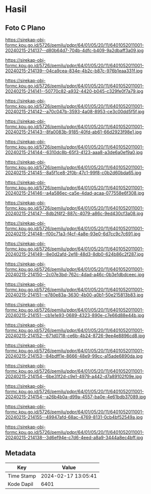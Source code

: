 # Hasil

## Foto C Plano

https://sirekap-obj-formc.kpu.go.id/5726/pemilu/pdpr/64/01/05/20/11/6401052011001-20240215-214137--d80b64d7-704b-4dfc-b409-9a2dbaff3a09.jpg

https://sirekap-obj-formc.kpu.go.id/5726/pemilu/pdpr/64/01/05/20/11/6401052011001-20240215-214139--04ca9cea-834e-4b2c-b87c-976b1eaa331f.jpg

https://sirekap-obj-formc.kpu.go.id/5726/pemilu/pdpr/64/01/05/20/11/6401052011001-20240215-214141--50770c82-a932-4420-b045-c329fe0f7a79.jpg

https://sirekap-obj-formc.kpu.go.id/5726/pemilu/pdpr/64/01/05/20/11/6401052011001-20240215-214142--a70c047b-3593-4a08-8953-ce3c00dd5f5f.jpg

https://sirekap-obj-formc.kpu.go.id/5726/pemilu/pdpr/64/01/05/20/11/6401052011001-20240215-214143--8fa0083b-9185-40fd-ab61-66d2923f98e1.jpg

https://sirekap-obj-formc.kpu.go.id/5726/pemilu/pdpr/64/01/05/20/11/6401052011001-20240215-214144--6310dc8b-65f3-4123-aaa8-a3de6a0ef9a0.jpg

https://sirekap-obj-formc.kpu.go.id/5726/pemilu/pdpr/64/01/05/20/11/6401052011001-20240215-214145--8a5f1ce8-2f0b-47c1-99f8-c0b2d60bda65.jpg

https://sirekap-obj-formc.kpu.go.id/5726/pemilu/pdpr/64/01/05/20/11/6401052011001-20240215-214146--a4a586ec-ca5e-4dad-acaa-077558e6f308.jpg

https://sirekap-obj-formc.kpu.go.id/5726/pemilu/pdpr/64/01/05/20/11/6401052011001-20240215-214147--8db2f4f2-887c-4079-a86c-9ed430cf3a08.jpg

https://sirekap-obj-formc.kpu.go.id/5726/pemilu/pdpr/64/01/05/20/11/6401052011001-20240215-214148--f00c71a3-f4cf-4a8e-93e0-6d7cc9c7c691.jpg

https://sirekap-obj-formc.kpu.go.id/5726/pemilu/pdpr/64/01/05/20/11/6401052011001-20240215-214149--8e0d2afd-2ef8-48d3-8db0-624b86c2f287.jpg

https://sirekap-obj-formc.kpu.go.id/5726/pemilu/pdpr/64/01/05/20/11/6401052011001-20240215-214150--2c07e3bd-762c-4dad-a46c-0b3e1dbdceec.jpg

https://sirekap-obj-formc.kpu.go.id/5726/pemilu/pdpr/64/01/05/20/11/6401052011001-20240215-214151--e780e83a-3630-4b00-a0b1-50e215813b83.jpg

https://sirekap-obj-formc.kpu.go.id/5726/pemilu/pdpr/64/01/05/20/11/6401052011001-20240215-214151--cb1e1e93-0689-4323-890e-c7e66d88e44b.jpg

https://sirekap-obj-formc.kpu.go.id/5726/pemilu/pdpr/64/01/05/20/11/6401052011001-20240215-214152--671d0718-ce6b-4b24-8726-9ee4e8896cd8.jpg

https://sirekap-obj-formc.kpu.go.id/5726/pemilu/pdpr/64/01/05/20/11/6401052011001-20240215-214153--84bdff1e-8666-48e9-99cc-a15ade6890da.jpg

https://sirekap-obj-formc.kpu.go.id/5726/pemilu/pdpr/64/01/05/20/11/6401052011001-20240215-214154--6be31f2d-c9e1-4979-a442-d7a89102f09e.jpg

https://sirekap-obj-formc.kpu.go.id/5726/pemilu/pdpr/64/01/05/20/11/6401052011001-20240215-214154--a26b4b0a-d99a-4557-ba0e-4e61bdb37089.jpg

https://sirekap-obj-formc.kpu.go.id/5726/pemilu/pdpr/64/01/05/20/11/6401052011001-20240215-214155--49947afd-68ac-4769-8131-0cb4bf52549a.jpg

https://sirekap-obj-formc.kpu.go.id/5726/pemilu/pdpr/64/01/05/20/11/6401052011001-20240215-214138--3d6ef94e-c7d6-4eed-a8a9-3444a8ec4bff.jpg


## Metadata

| Key        | Value               |
| ---------- | ------------------- |
| Time Stamp | 2024-02-17 13:05:41 |
| Kode Dapil | 6401                |




